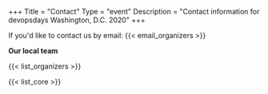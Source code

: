 +++
Title = "Contact"
Type = "event"
Description = "Contact information for devopsdays Washington, D.C. 2020"
+++

If you'd like to contact us by email: {{< email_organizers >}}

**Our local team**

{{< list_organizers >}}


{{< list_core >}}
